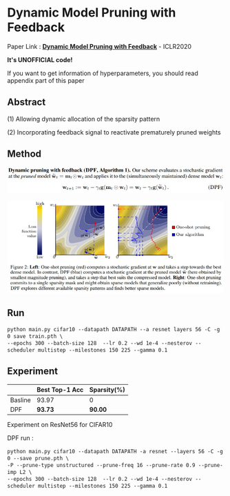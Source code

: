 # Dynamic Model Pruning with Feedback

Paper Link : [**Dynamic Model Pruning with Feedback**](https://openreview.net/pdf?id=SJem8lSFwB) - ICLR2020

**It's UNOFFICIAL code!**

If you want to get information of hyperparameters, you should read appendix part of this paper

## Abstract

(1) Allowing dynamic allocation of the sparsity pattern

(2) Incorporating feedback signal to reactivate prematurely pruned weights

## Method

![Alt text](./resource/method.jpg)

![Alt text](./resource/figure.jpg)



## Run

```
python main.py cifar10 --datapath DATAPATH --a resnet layers 56 -C -g 0 save train.pth \
--epochs 300 --batch-size 128  --lr 0.2 --wd 1e-4 --nesterov --scheduler multistep --milestones 150 225 --gamma 0.1
```

## Experiment

|         | Best Top-1 Acc | Sparsity(%) |
| ------- | -------------- | ----------- |
| Basline | 93.97          | 0           |
| DPF     | **93.73**      | **90.00**   |



Experiment on ResNet56 for CIFAR10

DPF run :

```
python main.py cifar10 --datapath DATAPATH -a resnet --layers 56 -C -g 0 --save prune.pth \
-P --prune-type unstructured --prune-freq 16 --prune-rate 0.9 --prune-imp L2 \
--epochs 300 --batch-size 128  --lr 0.2 --wd 1e-4 --nesterov --scheduler multistep --milestones 150 225 --gamma 0.1
```
